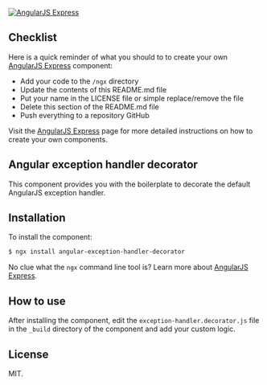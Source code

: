 [![AngularJS Express](http://i.imgur.com/nTj9QgN.png)](https://github.com/angular-express/angular-express)

## Checklist

Here is a quick reminder of what you should to to create your own [AngularJS Express](https://github.com/angular-express/angular-express) component:

- Add your code to the `/ngx` directory
- Update the contents of this README.md file
- Put your name in the LICENSE file or simple replace/remove the file
- Delete this section of the README.md file
- Push everything to a repository GitHub

Visit the [AngularJS Express](https://github.com/angular-express/angular-express) page for more detailed instructions on how to create your own components.

## Angular exception handler decorator

This component provides you with the boilerplate to decorate the default AngularJS exception handler.

## Installation

To install the component:

```bash
$ ngx install angular-exception-handler-decorator
```

No clue what the `ngx` command line tool is? Learn more about [AngularJS Express](https://github.com/angular-express/angular-express).

## How to use

After installing the component, edit the `exception-handler.decorator.js` file in the `_build` directory of the component and add your custom logic.

## License

MIT.
